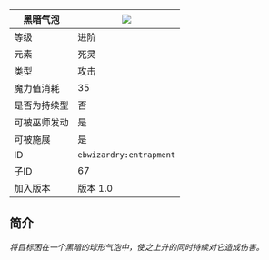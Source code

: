 | 黑暗气泡 |![](https://github.com/Electroblob77/Wizardry/blob/1.12.2/src/main/resources/assets/ebwizardry/textures/spells/entrapment.png)|
|---|---|
| 等级 | 进阶 |
| 元素 | 死灵 |
| 类型 | 攻击 |
| 魔力值消耗 | 35 |
| 是否为持续型 | 否 |
| 可被巫师发动 | 是 |
| 可被施展 | 是 |
| ID | `ebwizardry:entrapment` |
| 子ID | 67 |
| 加入版本 | 版本 1.0 |
## 简介
_将目标困在一个黑暗的球形气泡中，使之上升的同时持续对它造成伤害。_

